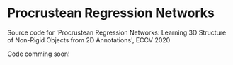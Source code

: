 # Procrustean Regression Networks
Source code for 'Procrustean Regression Networks: Learning 3D Structure of Non-Rigid Objects from 2D Annotations', ECCV 2020

Code comming soon!
